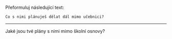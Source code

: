 Přeformuluj následující text:

```
Co s nimi plánuješ dělat dál mimo učebnici?
```

---

<!-- chatcmpl-74olgKmXsX3RpKZmOqJ64jnpYIenN -->

Jaké jsou tvé plány s nimi mimo školní osnovy?